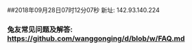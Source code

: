 ##2018年09月28日07时12分07秒 新址: 142.93.140.224
### 兔友常见问题及解答: https://github.com/wanggonging/d/blob/w/FAQ.md
